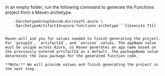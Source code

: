 In an empty folder, run the following command to generate the Functions project from a Maven archetype.

```mvn archetype:generate \
    -DarchetypeGroupId=com.microsoft.azure \
	-DarchetypeArtifactId=azure-functions-archetype```{{execute T1}}


Maven will ask you for values needed to finish generating the project. For `groupId`, `artifactId`, and `version` values. The appName value must be unique across Azure, so Maven generates an app name based on the previously entered artifactId as a default. The packageName value determines the Java package for the generated function code.

**Note:** We will provide values and finish generating the project in the next step.